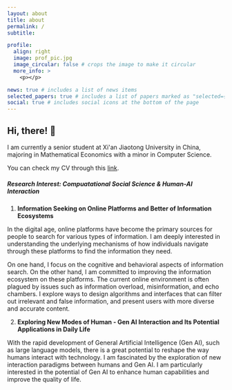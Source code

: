 ```yaml
---
layout: about
title: about
permalink: /
subtitle: 

profile:
  align: right
  image: prof_pic.jpg
  image_circular: false # crops the image to make it circular
  more_info: >
    <p></p>

news: true # includes a list of news items
selected_papers: true # includes a list of papers marked as "selected={true}"
social: true # includes social icons at the bottom of the page
---
```


## Hi, there! 🥰


I am currently a senior student at Xi'an Jiaotong University in China, majoring in Mathematical Economics with a minor in Computer Science.   

You can check my CV through this [link](https://cheneyriver.github.io/assets/pdf/cv.pdf).

##### Research Interest: Compuatational Social Science & Human-AI Interaction

1) **Information Seeking on Online Platforms and Better of Information Ecosystems**

In the digital age, online platforms have become the primary sources for people to search for various types of information. I am deeply interested in understanding the underlying mechanisms of how individuals navigate through these platforms to find the information they need.

On one hand, I focus on the cognitive and behavioral aspects of information search. On the other hand, I am committed to improving the information ecosystem on these platforms. The current online environment is often plagued by issues such as information overload, misinformation, and echo chambers. I explore ways to design algorithms and interfaces that can filter out irrelevant and false information, and present users with more diverse and accurate content. 

2) **Exploring New Modes of Human - Gen AI Interaction and Its Potential Applications in Daily Life**

With the rapid development of General Artificial Intelligence (Gen AI), such as large language models, there is a great potential to reshape the way humans interact with technology. I am fascinated by the exploration of new interaction paradigms between humans and Gen AI. I am particularly interested in the potential of Gen AI to enhance human capabilities and improve the quality of life.







